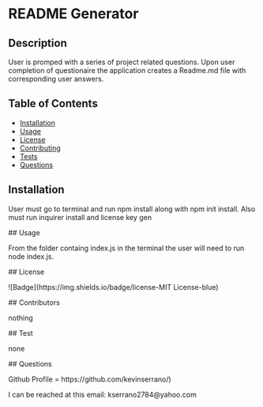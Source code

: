 
  # README Generator
  ## Description
  User is promped with a series of project related questions. Upon user completion of questionaire the application creates a Readme.md file with corresponding user answers.
  ## Table of Contents
  * [Installation](#installation)
  * [Usage](#usage)
  * [License](#license)
  * [Contributing](#contributing)
  * [Tests](#tests)
  * [Questions](#questions)
  ## Installation
  <p> User must go to terminal and run npm install along with npm init install. Also must run inquirer install and license key gen</p>
  ## Usage
  <p> From the folder containg index.js in the terminal the user will need to run node index.js.</p>
  ## License
  <p>![Badge](https://img.shields.io/badge/license-MIT License-blue)</p>
  ## Contributors
  <p>nothing</p>
  ## Test
  <p> none</p>
  ## Questions
  <p> Github Profile = https://github.com/kevinserrano/)</p>
  <p> I can be reached at this email: kserrano2784@yahoo.com</p>
  
